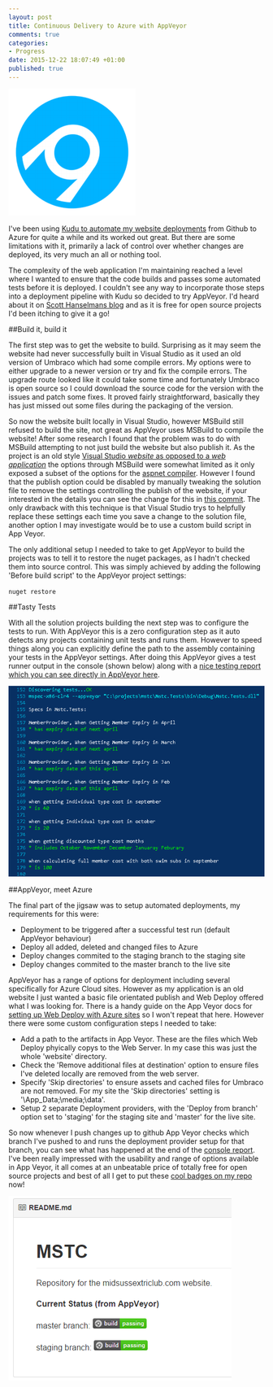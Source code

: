 ```yaml
---
layout: post
title: Continuous Delivery to Azure with AppVeyor
comments: true
categories:
- Progress
date: 2015-12-22 18:07:49 +01:00
published: true
---
```


[<img src="/images/posts/AppVeyorLogo.png" class="alignleft" title="AppVeyor" />](http://www.appveyor.com/)

I've been using [Kudu to automate my website deployments](http://bakingwebsites.co.uk/2014/07/02/automated-azure-deployments/) from Github to Azure for quite a while and its worked out great. But there are some limitations with it, primarily a lack of control over whether changes are deployed, its very much an all or nothing tool.

The complexity of the web application I'm maintaining reached a level where I wanted to ensure that the code builds and passes some automated tests before it is deployed. I couldn't see any way to incorporate those steps into a deployment pipeline with Kudu so decided to try AppVeyor. I'd heard about it on [Scott Hanselmans blog](http://www.hanselman.com/blog/AppVeyorAGoodContinuousIntegrationSystemIsAJoyToBehold.aspx) and as it is free for open source projects I'd been itching to give it a go!

##Build it, build it

The first step was to get the website to build. Surprising as it may seem the website had never successfully built in Visual Studio as it used an old version of Umbraco which had some compile errors. My options were to either upgrade to a newer version or try and fix the compile errors. The upgrade route looked like it could take some time and fortunately Umbraco is open source so I could download the source code for the version with the issues and patch some fixes. It proved fairly straightforward, basically they has just missed out some files during the packaging of the version.

So now the website built locally in Visual Studio, however MSBuild still refused to build the site, not great as AppVeyor uses MSBuild to compile the website!  After some research I found that the problem was to do with MSBuild attempting to not just build the website but also publish it. As the project is an old style [Visual Studio *website* as opposed to a *web application*](https://msdn.microsoft.com/en-us/library/dd547590.aspx) the options through MSBuild were somewhat limited as it only exposed a subset of the options for the [aspnet compiler](https://msdn.microsoft.com/en-us/library/ms229863.aspx). However I found that the publish option could be disabled by manually tweaking the solution file to remove the settings controlling the publish of the website, if your interested in the details you can see the change for this in [this commit](https://github.com/MikeHook/MSTC/commit/7f352956d21ef7fb3b153fbdf756048a6849a310). The only drawback with this technique is that Visual Studio trys to helpfully replace these settings each time you save a change to the solution file, another option I may investigate would be to use a custom build script in App Veyor.

The only additional setup I needed to take to get AppVeyor to build the projects was to tell it to restore the nuget packages, as I hadn't checked them into source control. This was simply achieved by adding the following 'Before build script' to the AppVeyor project settings:

`nuget restore`

##Tasty Tests

With all the solution projects building the next step was to configure the tests to run. With AppVeyor this is a zero configuration step as it auto detects any projects containing unit tests and runs them. However to speed things along you can explicitly define the path to the assembly containing your tests in the AppVeyor settings. After doing this AppVeyor gives a test runner output in the console (shown below) along with a [nice testing report which you can see directly in AppVeyor here](https://ci.appveyor.com/project/MikeHook/mstc/build/tests).

<img src="/images/posts/AppVeyorTests.png" title="AppVeyor Test Console" />

##AppVeyor, meet Azure

The final part of the jigsaw was to setup automated deployments, my requirements for this were:

- Deployment to be triggered after a successful test run (default AppVeyor behaviour)
- Deploy all added, deleted and changed files to Azure
- Deploy changes commited to the staging branch to the staging site
- Deploy changes commited to the master branch to the live site

AppVeyor has a range of options for deployment including several specifically for Azure Cloud sites. However as my application is an old website I just wanted a basic file orientated publish and Web Deploy offered what I was looking for. There is a handy guide on the App Veyor docs for [setting up Web Deploy with Azure sites](http://www.appveyor.com/docs/deployment/web-deploy#azure-web-sites) so I won't repeat that here. However there were some custom configuration steps I needed to take:

- Add a path to the artifacts in App Veyor. These are the files which Web Deploy phyically copys to the Web Server. In my case this was just the whole 'website' directory.
- Check the 'Remove additional files at destination' option to ensure files I've deleted locally are removed from the web server.
- Specify 'Skip directories' to ensure assets and cached files for Umbraco are not removed. For my site the 'Skip directories' setting is '\\App_Data;\\media;\\data'.
- Setup 2 separate Deployment providers, with the 'Deploy from branch' option set to 'staging' for the staging site and 'master' for the live site.

So now whenever I push changes up to github App Veyor checks which branch I've pushed to and runs the deployment provider setup for that branch, you can see what has happened at the end of the [console report](https://ci.appveyor.com/project/MikeHook/mstc). I've been really impressed with the usability and range of options available in App Veyor, it all comes at an unbeatable price of totally free for open source projects and best of all I get to put these [cool badges on my repo](https://github.com/MikeHook/MSTC) now! 

[<img src="/images/posts/AppVeyorBadges.png" title="MSTC Repo badges" />](https://github.com/MikeHook/MSTC)


